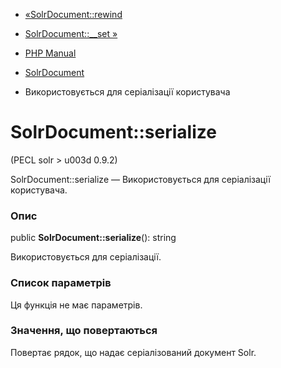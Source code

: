 - [«SolrDocument::rewind](solrdocument.rewind.md)
- [SolrDocument::\_\_set »](solrdocument.set.md)

- [PHP Manual](index.md)
- [SolrDocument](class.solrdocument.md)
- Використовується для серіалізації користувача

# SolrDocument::serialize

(PECL solr \> u003d 0.9.2)

SolrDocument::serialize — Використовується для серіалізації користувача.

### Опис

public **SolrDocument::serialize**(): string

Використовується для серіалізації.

### Список параметрів

Ця функція не має параметрів.

### Значення, що повертаються

Повертає рядок, що надає серіалізований документ Solr.
